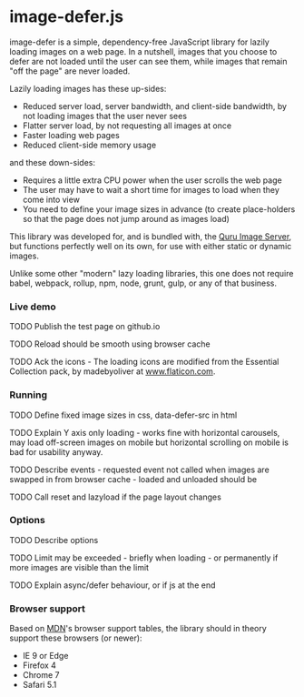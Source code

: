 # image-defer.js

image-defer is a simple, dependency-free JavaScript library for lazily loading images on a web page. In a nutshell, images that you choose to defer are not loaded until the user can see them, while images that remain "off the page" are never loaded.

Lazily loading images has these up-sides:

* Reduced server load, server bandwidth, and client-side bandwidth, by not loading images that the user never sees
* Flatter server load, by not requesting all images at once
* Faster loading web pages
* Reduced client-side memory usage

and these down-sides:

* Requires a little extra CPU power when the user scrolls the web page
* The user may have to wait a short time for images to load when they come into view
* You need to define your image sizes in advance (to create place-holders so that the page does not jump around as images load)

This library was developed for, and is bundled with, the [Quru Image Server](https://github.com/quru/qis), but functions perfectly well on its own, for use with either static or dynamic images.

Unlike some other "modern" lazy loading libraries, this one does not require babel, webpack, rollup, npm, node, grunt, gulp, or any of that business.

### Live demo

TODO Publish the test page on github.io

TODO Reload should be smooth using browser cache

TODO Ack the icons - The loading icons are modified from the Essential Collection pack, by madebyoliver at www.flaticon.com.

### Running

TODO Define fixed image sizes in css, data-defer-src in html

TODO Explain Y axis only loading - works fine with horizontal carousels, may load off-screen images on mobile but horizontal scrolling on mobile is bad for usability anyway.

TODO Describe events - requested event not called when images are swapped in from browser cache - loaded and unloaded should be

TODO Call reset and lazyload if the page layout changes

### Options

TODO Describe options

TODO Limit may be exceeded - briefly when loading - or permanently if more images are visible than the limit

TODO Explain async/defer behaviour, or if js at the end

### Browser support

Based on [MDN](https://developer.mozilla.org/)'s browser support tables,
the library should in theory support these browsers (or newer):

* IE 9 or Edge
* Firefox 4
* Chrome 7
* Safari 5.1
